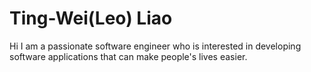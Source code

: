 # Ting-Wei(Leo) Liao
Hi I am a passionate software engineer who is interested in developing software applications that can make people's lives easier. 
